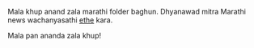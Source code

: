 Mala khup anand zala marathi folder baghun.
Dhyanawad mitra 
Marathi news wachanyasathi [ethe](http://mimarathi.in/) kara.

Mala pan ananda zala khup!
